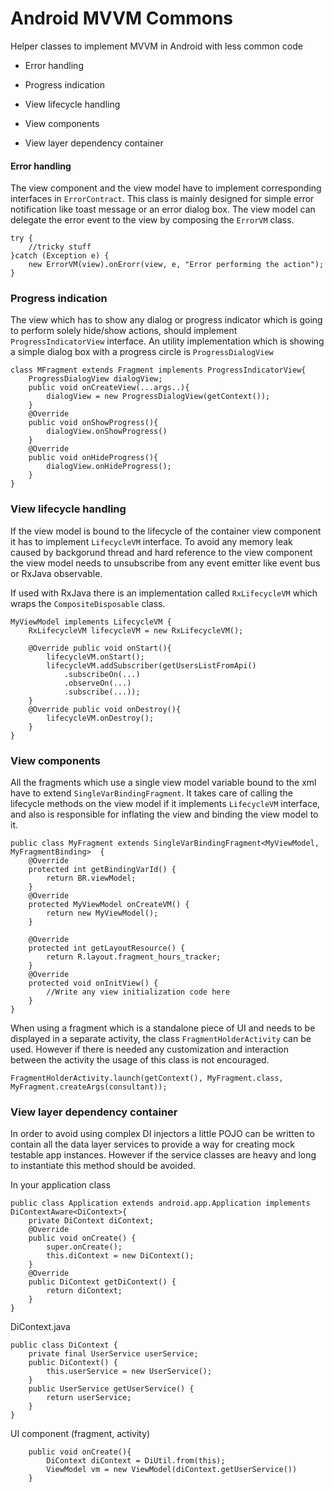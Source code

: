 # Android MVVM Commons

Helper classes to implement MVVM in Android with less common code


- Error handling

- Progress indication

- View lifecycle handling

- View components

- View layer dependency container



#### Error handling

The view component and the view model have to implement corresponding interfaces in `ErrorContract`. This class is mainly designed for simple error notification like toast message or an error dialog box. The view model can delegate the error event to the view by composing the `ErrorVM` class.

    try {
        //tricky stuff
    }catch (Exception e) {
        new ErrorVM(view).onErorr(view, e, "Error performing the action");
    }



### Progress indication

The view which has to show any dialog or progress indicator which is going to perform solely hide/show actions, should implement `ProgressIndicatorView` interface. An utility implementation which is showing a simple dialog box with a progress circle is `ProgressDialogView`

    class MFragment extends Fragment implements ProgressIndicatorView{
        ProgressDialogView dialogView;
        public void onCreateView(...args..){
            dialogView = new ProgressDialogView(getContext());
        }
        @Override
        public void onShowProgress(){
            dialogView.onShowProgress()
        }
        @Override
        public void onHideProgress(){
            dialogView.onHideProgress();
        }
    }

### View lifecycle handling
If the view model is bound to the lifecycle of the container view component it has to implement `LifecycleVM` interface. To avoid any memory leak caused by backgorund thread and hard reference to the view component the view model needs to unsubscribe from any event emitter like event bus or RxJava observable.

If used with RxJava there is an implementation called `RxLifecycleVM` which wraps the `CompositeDisposable` class.

    MyViewModel implements LifecycleVM {
        RxLifecycleVM lifecycleVM = new RxLifecycleVM();

        @Override public void onStart(){
            lifecycleVM.onStart();
            lifecycleVM.addSubscriber(getUsersListFromApi()
                .subscribeOn(...)
                .observeOn(...)
                .subscribe(...));
        }
        @Override public void onDestroy(){
            lifecycleVM.onDestroy();
        }
    }

### View components
All the fragments which use a single view model variable bound to the xml have to extend `SingleVarBindingFragment`. It takes care of calling the lifecycle methods on the view model if it implements `LifecycleVM` interface, and also is responsible for inflating the view and binding the view model to it.

    public class MyFragment extends SingleVarBindingFragment<MyViewModel, MyFragmentBinding>  {
        @Override
        protected int getBindingVarId() {
            return BR.viewModel;
        }
        @Override
        protected MyViewModel onCreateVM() {
            return new MyViewModel();
        }

        @Override
        protected int getLayoutResource() {
            return R.layout.fragment_hours_tracker;
        }
        @Override
        protected void onInitView() {
            //Write any view initialization code here
        }
    }

When using a fragment which is a standalone piece of UI and needs to be displayed in a separate activity, the class `FragmentHolderActivity` can be used. However if there is needed any customization and interaction between the activity the usage of this class is not encouraged.

    FragmentHolderActivity.launch(getContext(), MyFragment.class, MyFragment.createArgs(consultant));

### View layer dependency container
In order to avoid using complex DI injectors a little POJO can be written to contain all the data layer services to provide a way for creating mock testable app instances. However if the service classes are heavy and long to instantiate this method should be avoided.

In your application class

    public class Application extends android.app.Application implements DiContextAware<DiContext>{
        private DiContext diContext;
        @Override
        public void onCreate() {
            super.onCreate();
            this.diContext = new DiContext();
        }
        @Override
        public DiContext getDiContext() {
            return diContext;
        }
    }

DiContext.java

    public class DiContext {
        private final UserService userService;
        public DiContext() {
            this.userService = new UserService();
        }
        public UserService getUserService() {
            return userService;
        }
    }

UI component (fragment, activity)

        public void onCreate(){
            DiContext diContext = DiUtil.from(this);
            ViewModel vm = new ViewModel(diContext.getUserService())
        }


